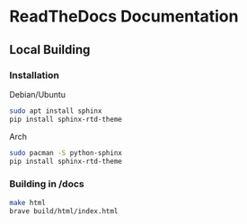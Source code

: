 # ReadTheDocs Documentation

## Local Building

### Installation


Debian/Ubuntu
```sh
sudo apt install sphinx
pip install sphinx-rtd-theme
```

Arch
```sh
sudo pacman -S python-sphinx
pip install sphinx-rtd-theme
```


### Building in /docs

```sh
make html
brave build/html/index.html
```
